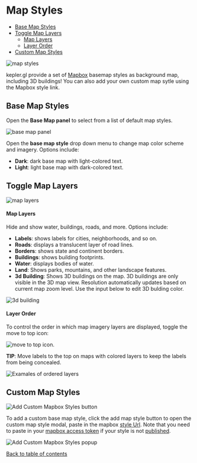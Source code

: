 # Map Styles

<!-- TOC -->

  - [Base Map Styles](#base-map-styles)
  - [Toggle Map Layers](#toggle-map-layers)
      - [Map Layers](#map-layers)
      - [Layer Order](#layer-order)
  - [Custom Map Styles](#custom-map-styles)

<!-- /TOC -->

![map styles](https://d1a3f4spazzrp4.cloudfront.net/kepler.gl/documentation/f-map-styles-0.png "Map panel")

kepler.gl provide a set of [Mapbox](https://www.mapbox.com) basemap styles as background map, including 3D buildings! You can also add your own custom map sytle using the Mapbox style link.

## Base Map Styles

Open the __Base Map panel__ to select from a list of default map styles.

![base map panel](https://d1a3f4spazzrp4.cloudfront.net/kepler.gl/documentation/f-map-styles-1.png "base map panel")

Open the __base map style__ drop down menu to change map color scheme and imagery. Options include:
- __Dark__: dark base map with light-colored text.
- __Light__: light base map with dark-colored text.

## Toggle Map Layers

![map layers](https://d1a3f4spazzrp4.cloudfront.net/kepler.gl/documentation/f-map-styles-2.png "map layers")

#### Map Layers
Hide and show water, buildings, roads, and more. Options include:
- __Labels__: shows labels for cities, neighborhoods, and so on.
- __Roads__: displays a translucent layer of road lines.
- __Borders__: shows state and continent borders.
- __Buildings__: shows building footprints.
- __Water__: displays bodies of water.
- __Land__: Shows parks, mountains, and other landscape features.
- __3d Building__: Shows 3D buildings on the map. 3D buildings are only visible in the 3D map view. Resolution automatically updates based on current map zoom level. Use the input below to edit 3D bulding color.

![3d building](https://d1a3f4spazzrp4.cloudfront.net/kepler.gl/documentation/f-map-styles-3.png "3d buldings")


#### Layer Order
To control the order in which map imagery layers are displayed, toggle the move to top icon:

![move to top icon](https://d1a3f4spazzrp4.cloudfront.net/kepler.gl/documentation/f-map-styles-4.png "move to top icon").

__TIP__: Move labels to the top on maps with colored layers to keep the labels from being concealed.

![Examales of ordered layers](https://d1a3f4spazzrp4.cloudfront.net/kepler.gl/documentation/f-map-styles-5.png "examples of ordered layers")


## Custom Map Styles
![Add Custom Mapbox Styles button](https://d1a3f4spazzrp4.cloudfront.net/kepler.gl/documentation/image45.png "Add Custom Mapbox Styles button")

To add a custom base map style, click the add map style button to open the custom map style modal, paste in the mapbox [style Url](https://www.mapbox.com/help/studio-manual-publish/#style-url). Note that you need to paste in your [mapbox access token](https://www.mapbox.com/account/) if your style is not [published](https://www.mapbox.com/help/studio-manual-publish/#style-url).


![Add Custom Mapbox Styles popup](https://d1a3f4spazzrp4.cloudfront.net/kepler.gl/documentation/image13.png "Add Custom Mapbox Styles popup")

[Back to table of contents](./a-introduction.md)
